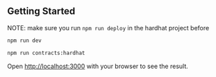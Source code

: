 ## Getting Started

NOTE: make sure you run `npm run deploy` in the hardhat project before

```bash
npm run dev

npm run contracts:hardhat
```

Open [http://localhost:3000](http://localhost:3000) with your browser to see the result.

